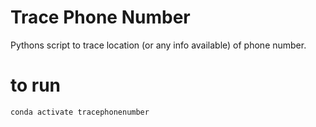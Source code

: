 # Trace Phone Number

Pythons script to trace location (or any info available) of phone number.

# to run

`conda activate tracephonenumber`

